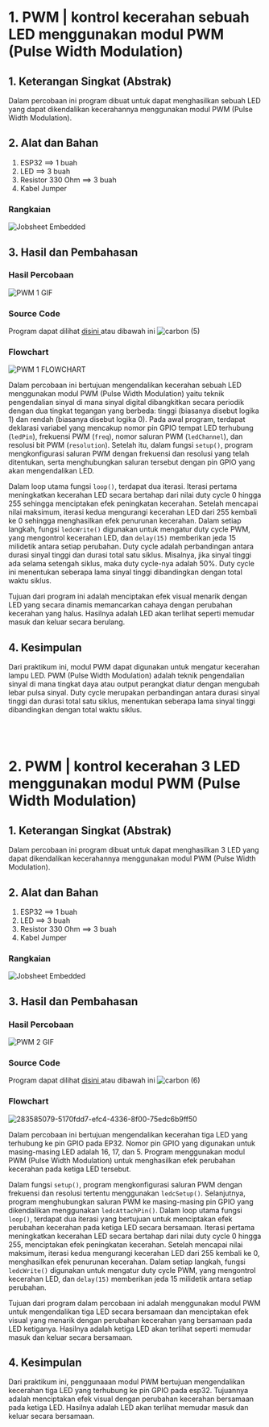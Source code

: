 # 1. PWM | kontrol kecerahan sebuah LED menggunakan modul PWM (Pulse Width Modulation)

## 1. Keterangan Singkat (Abstrak)

Dalam percobaan ini program dibuat untuk dapat menghasilkan sebuah LED yang dapat dikendalikan kecerahannya menggunakan modul PWM (Pulse Width Modulation).

## 2. Alat dan Bahan
1. ESP32             ==> 1 buah
2. LED               ==> 3 buah
3. Resistor 330 Ohm  ==> 3 buah
4. Kabel Jumper

### Rangkaian

![Jobsheet Embedded](https://github.com/brianrahma/brian-system-embedded/assets/82065700/0815d921-c057-4c0c-ac12-3a3136aee5a4)

## 3. Hasil dan Pembahasan

### Hasil Percobaan

![PWM 1 GIF](https://github.com/brianrahma/brian-system-embedded/assets/82065700/ca9e29f3-1305-442b-a660-62737455da2c)

### Source Code

Program dapat dilihat <a href="https://github.com/brianrahma/brian-system-embedded/blob/master/jobsheet%201/b.%20PWM/1.%20mengendalikan%20kecerahan%20sebuah%20LED%20menggunakan%20modul%20PWM%20(Pulse%20Width%20Modulation)/1._contoh_PWM.ino"> disini </a> atau dibawah ini
![carbon (5)](https://github.com/brianrahma/brian-system-embedded/assets/82065700/b170f112-a80e-4f91-b6de-1c6162c6f43b)

### Flowchart

![PWM 1 FLOWCHART](https://github.com/brianrahma/brian-system-embedded/assets/82065700/8820cd58-95d7-47df-abe5-eaf85f7056f8)


Dalam percobaan ini bertujuan mengendalikan kecerahan sebuah LED menggunakan modul PWM (Pulse Width Modulation) yaitu teknik pengendalian sinyal di mana sinyal digital dibangkitkan secara periodik dengan dua tingkat tegangan yang berbeda: tinggi (biasanya disebut logika 1) dan rendah (biasanya disebut logika 0). Pada awal program, terdapat deklarasi variabel yang mencakup nomor pin GPIO tempat LED terhubung (`ledPin`), frekuensi PWM (`freq`), nomor saluran PWM (`ledChannel`), dan resolusi bit PWM (`resolution`). Setelah itu, dalam fungsi `setup()`, program mengkonfigurasi saluran PWM dengan frekuensi dan resolusi yang telah ditentukan, serta menghubungkan saluran tersebut dengan pin GPIO yang akan mengendalikan LED.

Dalam loop utama fungsi `loop()`, terdapat dua iterasi. Iterasi pertama meningkatkan kecerahan LED secara bertahap dari nilai duty cycle 0 hingga 255 sehingga menciptakan efek peningkatan kecerahan. Setelah mencapai nilai maksimum, iterasi kedua mengurangi kecerahan LED dari 255 kembali ke 0 sehingga menghasilkan efek penurunan kecerahan. Dalam setiap langkah, fungsi `ledcWrite()` digunakan untuk mengatur duty cycle PWM, yang mengontrol kecerahan LED, dan `delay(15)` memberikan jeda 15 milidetik antara setiap perubahan. Duty cycle adalah perbandingan antara durasi sinyal tinggi dan durasi total satu siklus. Misalnya, jika sinyal tinggi ada selama setengah siklus, maka duty cycle-nya adalah 50%. Duty cycle ini menentukan seberapa lama sinyal tinggi dibandingkan dengan total waktu siklus.

Tujuan dari program ini adalah menciptakan efek visual menarik dengan LED yang secara dinamis memancarkan cahaya dengan perubahan kecerahan yang halus. Hasilnya adalah LED akan terlihat seperti memudar masuk dan keluar secara berulang.

## 4. Kesimpulan

Dari praktikum ini, modul PWM dapat digunakan untuk mengatur kecerahan lampu LED. PWM (Pulse Width Modulation) adalah teknik pengendalian sinyal di mana tingkat daya atau output perangkat diatur dengan mengubah lebar pulsa sinyal. Duty cycle merupakan perbandingan antara durasi sinyal tinggi dan durasi total satu siklus, menentukan seberapa lama sinyal tinggi dibandingkan dengan total waktu siklus. 

<br></br>
# 2. PWM | kontrol kecerahan 3 LED menggunakan modul PWM (Pulse Width Modulation)

## 1. Keterangan Singkat (Abstrak)

Dalam percobaan ini program dibuat untuk dapat menghasilkan 3 LED yang dapat dikendalikan kecerahannya menggunakan modul PWM (Pulse Width Modulation).

## 2. Alat dan Bahan
1. ESP32             ==> 1 buah
2. LED               ==> 3 buah
3. Resistor 330 Ohm  ==> 3 buah
4. Kabel Jumper

### Rangkaian

![Jobsheet Embedded](https://github.com/brianrahma/brian-system-embedded/assets/82065700/0815d921-c057-4c0c-ac12-3a3136aee5a4)

## 3. Hasil dan Pembahasan

### Hasil Percobaan

![PWM 2 GIF](https://github.com/brianrahma/brian-system-embedded/assets/82065700/b21f1edd-cb30-4e3e-9873-348c28d4b05f)

### Source Code

Program dapat dilihat <a href="https://github.com/brianrahma/brian-system-embedded/blob/master/jobsheet%201/b.%20PWM/2.%20mengendalikan%20kecerahan%203%20LED%20menggunakan%20modul%20PWM%20(Pulse%20Width%20Modulation)/2._program_lanjutan.ino"> disini </a> atau dibawah ini
![carbon (6)](https://github.com/brianrahma/brian-system-embedded/assets/82065700/f90f2680-5dab-4aca-888b-70d55b64005a)

### Flowchart

![283585079-5170fdd7-efc4-4336-8f00-75edc6b9ff50](https://github.com/brianrahma/brian-system-embedded/assets/82065700/0870a2e3-fc4f-40e7-a2f5-bc0a55397fd7)


Dalam percobaan ini bertujuan mengendalikan kecerahan tiga LED yang terhubung ke pin GPIO pada EP32. Nomor pin GPIO yang digunakan untuk masing-masing LED adalah 16, 17, dan 5. Program menggunakan modul PWM (Pulse Width Modulation) untuk menghasilkan efek perubahan kecerahan pada ketiga LED tersebut.

Dalam fungsi `setup()`, program mengkonfigurasi saluran PWM dengan frekuensi dan resolusi tertentu menggunakan `ledcSetup()`. Selanjutnya, program menghubungkan saluran PWM ke masing-masing pin GPIO yang dikendalikan menggunakan `ledcAttachPin()`. Dalam loop utama fungsi `loop()`, terdapat dua iterasi yang bertujuan untuk menciptakan efek perubahan kecerahan pada ketiga LED secara bersamaan. Iterasi pertama meningkatkan kecerahan LED secara bertahap dari nilai duty cycle 0 hingga 255, menciptakan efek peningkatan kecerahan. Setelah mencapai nilai maksimum, iterasi kedua mengurangi kecerahan LED dari 255 kembali ke 0, menghasilkan efek penurunan kecerahan. Dalam setiap langkah, fungsi `ledcWrite()` digunakan untuk mengatur duty cycle PWM, yang mengontrol kecerahan LED, dan `delay(15)` memberikan jeda 15 milidetik antara setiap perubahan.

Tujuan dari program dalam percobaan ini adalah menggunakan modul PWM untuk mengendalikan tiga LED secara bersamaan dan menciptakan efek visual yang menarik dengan perubahan kecerahan yang bersamaan pada LED ketiganya. Hasilnya adalah ketiga LED akan terlihat seperti memudar masuk dan keluar secara bersamaan.

## 4. Kesimpulan

Dari praktikum ini, penggunaaan modul PWM bertujuan mengendalikan kecerahan tiga LED yang terhubung ke pin GPIO pada esp32. Tujuannya adalah menciptakan efek visual dengan perubahan kecerahan bersamaan pada ketiga LED. Hasilnya adalah LED akan terlihat memudar masuk dan keluar secara bersamaan.


